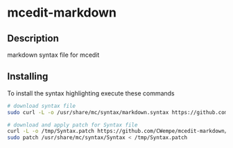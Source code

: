 # mcedit-markdown
## Description
markdown syntax file for mcedit

## Installing

To install the syntax highlighting execute these commands

```bash
# download syntax file
sudo curl -L -o /usr/share/mc/syntax/markdown.syntax https://github.com/CWempe/mcedit-markdown/raw/master/markdown.syntax

# download and apply patch for Syntax file
curl -L -o /tmp/Syntax.patch https://github.com/CWempe/mcedit-markdown/raw/master/Syntax.patch
sudo patch /usr/share/mc/syntax/Syntax < /tmp/Syntax.patch
```
